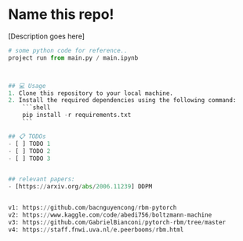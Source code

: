 # Name this repo!
[Description goes here]

```python
# some python code for reference..
project run from main.py / main.ipynb



## 💻 Usage
1. Clone this repository to your local machine.
2. Install the required dependencies using the following command:
    ```shell
    pip install -r requirements.txt
    ```

## 📋 TODOs
- [ ] TODO 1
- [ ] TODO 2
- [ ] TODO 3


## relevant papers:
- [https://arxiv.org/abs/2006.11239] DDPM


v1: https://github.com/bacnguyencong/rbm-pytorch
v2: https://www.kaggle.com/code/abedi756/boltzmann-machine
v3: https://github.com/GabrielBianconi/pytorch-rbm/tree/master
v4: https://staff.fnwi.uva.nl/e.peerbooms/rbm.html